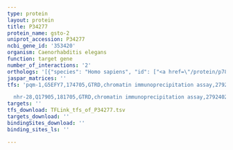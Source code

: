 ```yaml
---
type: protein
layout: protein
title: P34277
protein_name: gsto-2
uniprot_accession: P34277
ncbi_gene_id: '353420'
organism: Caenorhabditis elegans
function: target gene
number_of_interactions: '2'
orthologs: '[{"species": "Homo sapiens", "id": ["<a href=\"/protein/p78417\">P78417</a>", "<a href=\"/protein/q9h4y5\">Q9H4Y5</a>"]}, {"species": "Mus musculus", "id": ["<a href=\"/protein/o09131\">O09131</a>"]}, {"species": "Drosophila melanogaster", "id": ["<a href=\"/protein/q9vsl2\">Q9VSL2</a>", "<a href=\"/protein/q9vsl3\">Q9VSL3</a>", "<a href=\"/protein/q9vsl6\">Q9VSL6</a>"]}, {"species": "Danio rerio", "id": ["F1QN72", "F1QBZ6"]}]'
jaspar_matrices: ''
tfs: 'pqm-1,G5EFY7,174705,GTRD,chromatin immunoprecipitation assay,27924024%5Buid%5D,No

  nhr-28,Q17905,181705,GTRD,chromatin immunoprecipitation assay,27924024%5Buid%5D,No'
targets: ''
tfs_download: TFLink_tfs_of_P34277.tsv
targets_download: ''
bindingSites_download: ''
binding_sites_ls: ''

---
```

